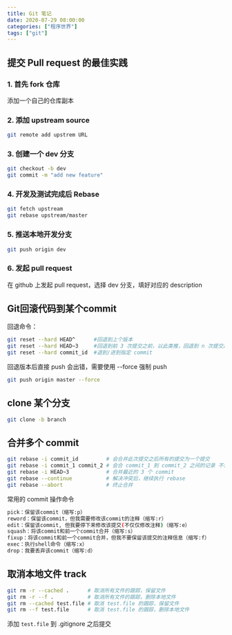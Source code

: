 ```yaml
---
title: Git 笔记
date: 2020-07-29 08:00:00
categories: ["程序世界"]
tags: ["git"]
---
```


## 提交 Pull request 的最佳实践

### 1. 首先 fork 仓库

添加一个自己的仓库副本

### 2. 添加 upstream source

```bash
git remote add upstrem URL
```

### 3. 创建一个 dev 分支

```bash
git checkout -b dev
git commit -m "add new feature"
```

### 4. 开发及测试完成后 Rebase

```bash
git fetch upstream
git rebase upstream/master
```

### 5. 推送本地开发分支

```bash
git push origin dev
```

### 6. 发起 pull request

在 github 上发起 pull request，选择 dev 分支，填好对应的 description

## Git回滚代码到某个commit

回退命令：

```bash
git reset --hard HEAD^      #回退到上个版本
git reset --hard HEAD~3     #回退到前 3 次提交之前，以此类推，回退到 n 次提交之前
git reset --hard commit_id  #退到/进到指定 commit
```

回退版本后直接 push 会出错，需要使用 --force 强制 push

```bash
git push origin master --force
```

## clone 某个分支

```bash
git clone -b branch
```

## 合并多个 commit

```bash
git rebase -i commit_id         # 会合并此次提交之后所有的提交为一个提交
git rebase -i commit_1 commit_2 # 会合 commit_1 到 commit_2 之间的记录 不包含 commit_1 包含 commit_2
git rebase -i HEAD~3            # 合并最近的 3 个 commit
git rebase --continue           # 解决冲突后，继续执行 rebase
git rebase --abort              # 终止合并
```

常用的 commit 操作命令

```bash
pick：保留该commit（缩写:p）
reword：保留该commit，但我需要修改该commit的注释（缩写:r）
edit：保留该commit, 但我要停下来修改该提交(不仅仅修改注释)（缩写:e）
squash：将该commit和前一个commit合并（缩写:s）
fixup：将该commit和前一个commit合并，但我不要保留该提交的注释信息（缩写:f）
exec：执行shell命令（缩写:x）
drop：我要丢弃该commit（缩写:d）
```

## 取消本地文件 track

```bash
git rm -r --cached .      # 取消所有文件的跟踪，保留文件
git rm -r --f .           # 取消所有文件的跟踪，删除本地文件
git rm --cached test.file # 取消 test.file 的跟踪，保留文件
git rm --f test.file      # 取消 test.file 的跟踪，删除本地文件
```

添加 `test.file` 到 .gitignore 之后提交
